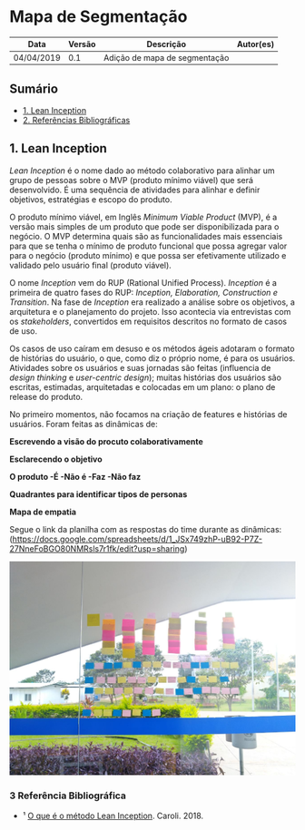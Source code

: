 # Mapa de Segmentação
| **Data** | **Versão** | **Descrição** | **Autor(es)** |
|---|---|---|---|
|04/04/2019 | 0.1 | Adição de mapa de segmentação |  |

## Sumário
- [1. Lean Inception](#lean-inception)
- [2. Referências Bibliográficas](#2-referencia-bibliografica)


## 1. Lean Inception
_Lean Inception_ é o nome dado ao método colaborativo para alinhar um grupo de pessoas sobre o MVP (produto mínimo viável) que será desenvolvido. É uma sequência de atividades para alinhar e definir objetivos, estratégias e escopo do produto. 

O produto mínimo viável, em Inglês _Minimum Viable Product_ (MVP), é a versão mais simples de um produto que pode ser disponibilizada para o negócio. O MVP determina quais são as funcionalidades mais essenciais para que se tenha o mínimo de produto funcional que possa agregar valor para o negócio (produto mínimo) e que possa ser efetivamente utilizado e validado pelo usuário final (produto viável).

O nome _Inception_ vem do RUP (Rational Unified Process). _Inception_ é a primeira de quatro fases do RUP: _Inception, Elaboration, Construction e Transition_.  Na fase de _Inception_ era realizado a análise sobre os objetivos, a arquitetura e o planejamento do projeto. Isso acontecia via entrevistas com os _stakeholders_, convertidos em requisitos descritos no formato de casos de uso. 

Os casos de uso caíram em desuso e os métodos ágeis adotaram o formato de histórias do usuário, o que, como diz o próprio nome, é para os usuários. Atividades sobre os usuários e suas jornadas são feitas (influencia de _design thinking_ e _user-centric design_); muitas histórias dos usuários são escritas, estimadas, arquitetadas e colocadas em um plano: o plano de release do produto.

No primeiro momentos, não focamos na criação de features e histórias de usuários. Foram feitas as dinâmicas de:

**Escrevendo a visão do procuto colaborativamente** 

**Esclarecendo o objetivo**

**O produto -É -Não é -Faz -Não faz**

**Quadrantes para identificar tipos de personas** 

**Mapa de empatia**

Segue o link da planilha com as respostas do time durante as dinâmicas:
(https://docs.google.com/spreadsheets/d/1_JSx749zhP-uB92-P7Z-27NneFoBGO80NMRsls7r1fk/edit?usp=sharing)

![lean](../assets/img/Lean-Inception/lean.jpg)

### 3 Referência Bibliográfica
- ¹ [O que é o método Lean Inception](http://http://www.caroli.org/lean-inception/). Caroli. 2018.